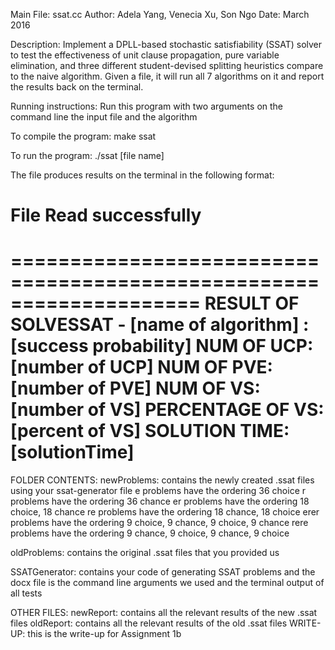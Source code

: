 Main File:   ssat.cc
Author: Adela Yang, Venecia Xu, Son Ngo
Date:   March 2016

Description:
Implement a DPLL-based stochastic satisfiability (SSAT) solver to test the
effectiveness of unit clause propagation, pure variable elimination, and
three different student-devised splitting heuristics compare to the naive 
algorithm.
Given a file, it will run all 7 algorithms on it and report the results back on the terminal.

Running instructions:
Run this program with two arguments on the command line the input file and the algorithm

To compile the program:
make ssat 

To run the program:
./ssat [file name]

The file produces results on the terminal in the following format:

File Read successfully
====================================================================

====================================================================
RESULT OF SOLVESSAT -  [name of algorithm] :  [success probability]
NUM OF UCP: [number of UCP]
NUM OF PVE: [number of PVE]
NUM OF VS: [number of VS]
PERCENTAGE OF VS: [percent of VS]
SOLUTION TIME: [solutionTime] 
====================================================================


FOLDER CONTENTS:
newProblems: contains the newly created .ssat files using your ssat-generator file
e problems have the ordering 36 choice
r problems have the ordering 36 chance
er problems have the ordering 18 choice, 18 chance
re problems have the ordering 18 chance, 18 choice
erer problems have the ordering 9 choice, 9 chance, 9 choice, 9 chance
rere problems have the ordering 9 chance, 9 choice, 9 chance, 9 choice

oldProblems: contains the original .ssat files that you provided us

SSATGenerator: contains your code of generating SSAT problems and the docx file is the command line arguments we used and the 					terminal output of all tests

OTHER FILES:
newReport: contains all the relevant results of the new .ssat files
oldReport: contains all the relevant results of the old .ssat files
WRITE-UP: this is the write-up for Assignment 1b
